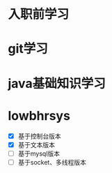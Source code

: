 入职前学习
======
# git学习
# java基础知识学习
# lowbhrsys
- [x] 基于控制台版本
- [x] 基于文本版本
- [ ] 基于mysql版本
- [ ] 基于socket、多线程版本
